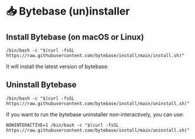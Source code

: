 # 📥 Bytebase (un)installer

## Install Bytebase (on macOS or Linux)

`/bin/bash -c "$(curl -fsSL https://raw.githubusercontent.com/bytebase/install/main/install.sh)"`

It will install the latest version of bytebase.

## Uninstall Bytebase

`/bin/bash -c "$(curl -fsSL https://raw.githubusercontent.com/bytebase/install/main/uninstall.sh)"`

If you want to run the bytebase uninstaller non-interactively, you can use:

`NONINTERACTIVE=1 /bin/bash -c "$(curl -fsSL https://raw.githubusercontent.com/bytebase/install/main/uninstall.sh)"`
